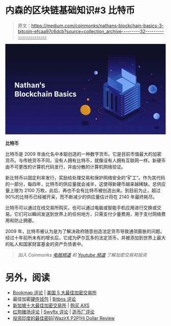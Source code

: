 # 内森的区块链基础知识#3 比特币

> 原文：<https://medium.com/coinmonks/nathans-blockchain-basics-3-bitcoin-efcaa97c6dcb?source=collection_archive---------32----------------------->

![](img/d0e088d4b375e0eb3438f1bc382a6862.png)

**比特币**

比特币是 2009 年由化名中本聪创造的一种数字货币。它是目前市值最大的加密货币。与传统货币不同，没有人拥有比特币，就像没有人拥有互联网一样。新硬币由不可更改的计算机代码发行，并由分散的计算机网络验证。

新比特币以固定利率发行，奖励给处理交易和保护网络安全的“矿工”。作为其代码的一部分，每四年，比特币的供应量就会减半，这使得新硬币越来越稀缺。总供应量上限为 2100 万枚，此后，再也不会有比特币被创造出来。到目前为止，超过 90%的比特币已经被开采，而不断减少的供应量估计将在 2140 年最终耗尽。

比特币可以通过在线交易所购买，也可以通过电脑或智能手机应用进行交换或交易。它们可以瞬间发送到世界上的任何地方，只需支付少量费用，用于支付网络费用和防止拥塞。

2009 年，比特币被认为是为了解决政府随意创造法定货币导致通货膨胀的问题。经过十年前所未有的增长后，它成为萨尔瓦多的法定货币，并被添加到世界上最大的私人和国家财富基金的资产负债表中。

> *加入 Coinmonks* [*电报频道*](https://t.me/coincodecap) *和* [*Youtube 频道*](https://www.youtube.com/c/coinmonks/videos) *了解加密交易和投资*

# 另外，阅读

*   [Bookmap 评论](https://coincodecap.com/bookmap-review-2021-best-trading-software) | [美国 5 大最佳加密交易所](https://coincodecap.com/crypto-exchange-usa)
*   最佳加密[硬件钱包](/coinmonks/hardware-wallets-dfa1211730c6) | [Bitbns 评论](/coinmonks/bitbns-review-38256a07e161)
*   [新加坡十大最佳加密交易所](https://coincodecap.com/crypto-exchange-in-singapore) | [购买 AXS](https://coincodecap.com/buy-axs-token)
*   [红狗赌场评论](https://coincodecap.com/red-dog-casino-review) | [Swyftx 评论](https://coincodecap.com/swyftx-review) | [造币厂评论](https://coincodecap.com/coingate-review)
*   [投资印度的最佳密码](https://coincodecap.com/best-crypto-to-invest-in-india-in-2021)|[WazirX P2P](https://coincodecap.com/wazirx-p2p)|[Hi Dollar Review](https://coincodecap.com/hi-dollar-review)